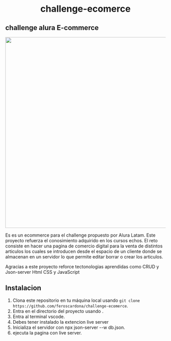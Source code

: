 <h1 align="center"> challenge-ecomerce</h1>
<h2>challenge alura E-commerce</h2> 
<p align="center" >
     <img width="600" heigth="600" src="https://user-images.githubusercontent.com/91544872/153603780-b5e5b462-893b-471c-9b7f-7f57ad2aaff3.png">
</p>
<p></

<p>Es es un ecommerce para el challenge propuesto por Alura Latam. Este proyecto refuerza el conosimiento adquirido en los cursos echos.
El reto consiste en hacer una pagina de comercio digital para la venta de distintos articulos los cuales se introducen desde el espacio 
de un cliente donde se almacenan en un servidor lo que permite editar borrar o crear los articulos. 

Agracias a este proyecto reforce tectonologias aprendidas como CRUD y Json-server Html CSS y JavaScript</p>


## Instalacion 

1. Clona este repositorio en tu máquina local usando `git clone https://github.com/feroscardona/challenge-ecomerce`.
2. Entra en el directorio del proyecto usando .
3. Entra al terminal vscode.
4. Debes tener instalado la extencion live server
5. Inicializa el servidor con npx json-server --w db.json.
6. ejecuta la pagina con live server.
